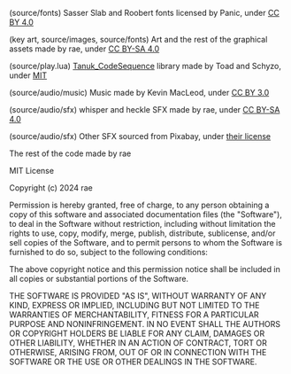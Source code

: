 (source/fonts) Sasser Slab and Roobert fonts licensed by Panic, under [CC BY 4.0](https://creativecommons.org/licenses/by/4.0/)

(key art, source/images, source/fonts) Art and the rest of the graphical assets made by rae, under [CC BY-SA 4.0](https://creativecommons.org/licenses/by-sa/4.0/)

(source/play.lua) [Tanuk_CodeSequence](https://github.com/Schyzophrenic/Tanuk_CodeSequence) library made by Toad and Schyzo, under [MIT](https://github.com/Schyzophrenic/Tanuk_CodeSequence/blob/main/LICENSE)

(source/audio/music) Music made by Kevin MacLeod, under [CC BY 3.0](https://creativecommons.org/licenses/by/3.0/)

(source/audio/sfx) whisper and heckle SFX made by rae, under [CC BY-SA 4.0](https://creativecommons.org/licenses/by-sa/4.0/)

(source/audio/sfx) Other SFX sourced from Pixabay, under [their license](https://pixabay.com/service/terms/)

The rest of the code made by rae

MIT License

Copyright (c) 2024 rae

Permission is hereby granted, free of charge, to any person obtaining a copy
of this software and associated documentation files (the "Software"), to deal
in the Software without restriction, including without limitation the rights
to use, copy, modify, merge, publish, distribute, sublicense, and/or sell
copies of the Software, and to permit persons to whom the Software is
furnished to do so, subject to the following conditions:

The above copyright notice and this permission notice shall be included in all
copies or substantial portions of the Software.

THE SOFTWARE IS PROVIDED "AS IS", WITHOUT WARRANTY OF ANY KIND, EXPRESS OR
IMPLIED, INCLUDING BUT NOT LIMITED TO THE WARRANTIES OF MERCHANTABILITY,
FITNESS FOR A PARTICULAR PURPOSE AND NONINFRINGEMENT. IN NO EVENT SHALL THE
AUTHORS OR COPYRIGHT HOLDERS BE LIABLE FOR ANY CLAIM, DAMAGES OR OTHER
LIABILITY, WHETHER IN AN ACTION OF CONTRACT, TORT OR OTHERWISE, ARISING FROM,
OUT OF OR IN CONNECTION WITH THE SOFTWARE OR THE USE OR OTHER DEALINGS IN THE
SOFTWARE.
